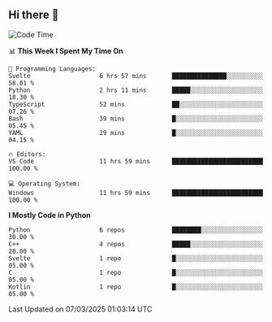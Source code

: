 ## Hi there 👋

<!--START_SECTION:waka-->
![Code Time](http://img.shields.io/badge/Code%20Time-58%20hrs%2010%20mins-blue)

📊 **This Week I Spent My Time On** 

```text
💬 Programming Languages: 
Svelte                   6 hrs 57 mins       ███████████████░░░░░░░░░░   58.01 % 
Python                   2 hrs 11 mins       █████░░░░░░░░░░░░░░░░░░░░   18.30 % 
TypeScript               52 mins             ██░░░░░░░░░░░░░░░░░░░░░░░   07.26 % 
Bash                     39 mins             █░░░░░░░░░░░░░░░░░░░░░░░░   05.45 % 
YAML                     29 mins             █░░░░░░░░░░░░░░░░░░░░░░░░   04.15 % 

🔥 Editors: 
VS Code                  11 hrs 59 mins      █████████████████████████   100.00 % 

💻 Operating System: 
Windows                  11 hrs 59 mins      █████████████████████████   100.00 % 
```

**I Mostly Code in Python** 

```text
Python                   6 repos             ████████░░░░░░░░░░░░░░░░░   30.00 % 
C++                      4 repos             █████░░░░░░░░░░░░░░░░░░░░   20.00 % 
Svelte                   1 repo              █░░░░░░░░░░░░░░░░░░░░░░░░   05.00 % 
C                        1 repo              █░░░░░░░░░░░░░░░░░░░░░░░░   05.00 % 
Kotlin                   1 repo              █░░░░░░░░░░░░░░░░░░░░░░░░   05.00 % 
```




 Last Updated on 07/03/2025 01:03:14 UTC
<!--END_SECTION:waka-->
